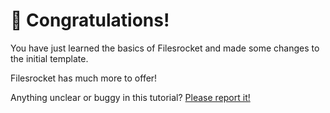 # 🎉 Congratulations!

You have just learned the basics of Filesrocket and made some changes to the initial template.

Filesrocket has much more to offer!

Anything unclear or buggy in this tutorial? [Please report it!](https://github.com/Filesrocket/filesrocket/discussions/6)
